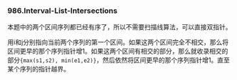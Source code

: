 ### 986.Interval-List-Intersections

本题中的两个区间序列都已经有序了，所以不需要扫描线算法，可以直接双指针。

用i和j分别指向当前两个序列的第一个区间。如果这两个区间完全不相交，那么将区间更早的那个序列指针增1。如果这两个区间有相交的部分，那么就收录相交的部分```{max(s1,s2), min(e1,e2)}```，然后依然将区间更早的那个序列指针增1。直至某个序列的指针越界。
